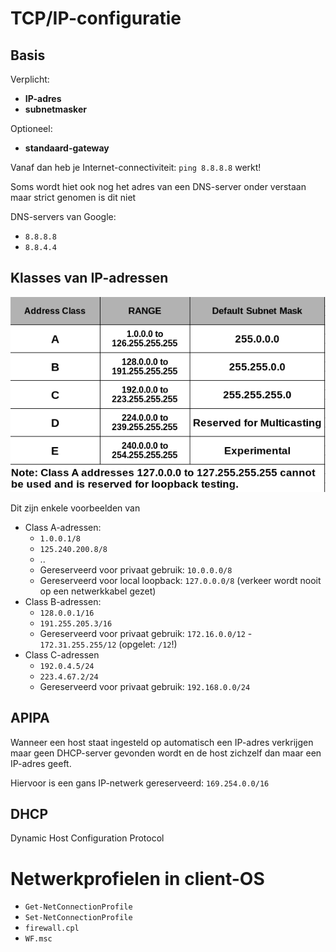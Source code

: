 # TCP/IP-configuratie

## Basis

Verplicht:

- **IP-adres**
- **subnetmasker**

Optioneel:

- **standaard-gateway**

Vanaf dan heb je Internet-connectiviteit: `ping 8.8.8.8` werkt!

Soms wordt hiet ook nog het adres van een DNS-server onder verstaan maar strict genomen is dit niet

DNS-servers van Google:

- `8.8.8.8`
- `8.8.4.4`

## Klasses van IP-adressen
![](IPAdressClasses.png)

Dit zijn enkele voorbeelden van 
- Class A-adressen:
	- `1.0.0.1/8`
	- `125.240.200.8/8`
	- ..
	- Gereserveerd voor privaat gebruik: `10.0.0.0/8`
	- Gereserveerd voor local loopback: `127.0.0.0/8` (verkeer wordt nooit op een netwerkkabel gezet)
- Class B-adressen:
	- `128.0.0.1/16`
	- `191.255.205.3/16`
	- Gereserveerd voor privaat gebruik: `172.16.0.0/12` - `172.31.255.255/12` (opgelet: `/12`!)
- Class C-adressen
	- `192.0.4.5/24`
	- `223.4.67.2/24`
	- Gereserveerd voor privaat gebruik: `192.168.0.0/24`

## APIPA

Wanneer een host staat ingesteld op automatisch een IP-adres verkrijgen maar geen DHCP-server gevonden wordt en de host zichzelf dan maar een IP-adres geeft.

Hiervoor is een gans IP-netwerk gereserveerd: `169.254.0.0/16`

## DHCP

Dynamic Host Configuration Protocol


# Netwerkprofielen in client-OS

- `Get-NetConnectionProfile`
- `Set-NetConnectionProfile`
- `firewall.cpl`
- `WF.msc`


